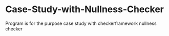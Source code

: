 # Case-Study-with-Nullness-Checker
Program is for the purpose case study with checkerframework nullness checker
